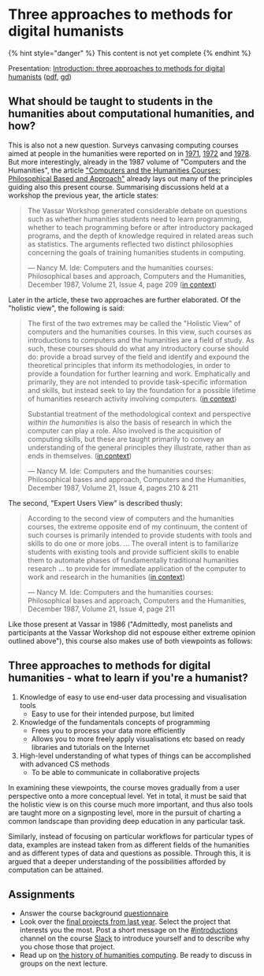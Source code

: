 # Three approaches to methods for digital humanists

{% hint style="danger" %}
This content is not yet complete
{% endhint %}

Presentation: [Introduction: three approaches to methods for digital humanists](https://docs.google.com/presentation/d/e/2PACX-1vR9Gl7lS7mWlKzpJvWV1-OVTmpzUdP_F84PTZnSf435dfIEanUwhAeRmmKn9rmqMXXu8LzcZ0vH5U-X/pub?start=false&loop=false&delayms=3000) \([pdf](https://docs.google.com/presentation/d/1v98jEuiPUZqgZZaDrSJVt_tAO9G6OVyg5HmfJGS6utg/export/pdf), [gd](https://docs.google.com/presentation/d/1v98jEuiPUZqgZZaDrSJVt_tAO9G6OVyg5HmfJGS6utg/edit)\)

## What should be taught to students in the humanities about computational humanities, and how?

This is also not a new question. Surveys canvasing computing courses aimed at people in the humanities were reported on in [1971](https://doi.org/10.1007/BF02402323), [1972](http://doi.org/10.1007/BF02403762) and [1978](http://doi.org/10.1007/BF02400087). But more interestingly, already in the 1987 volume of "Computers and the Humanities", the article ["Computers and the Humanities Courses: Philosophical Based and Approach"](https://doi.org/10.1007/BF00517809) already lays out many of the principles guiding also this present course. Summarising discussions held at a workshop the previous year, the article states:

> The Vassar Workshop generated considerable debate on questions such as whether humanities students need to learn programming, whether to teach programming before or after introductory packaged programs, and the depth of knowledge required in related areas such as statistics. The arguments reflected two distinct philosophies concerning the goals of training humanities students in computing.
>
> — Nancy M. Ide: Computers and the humanities courses: Philosophical bases and approach, Computers and the Humanities, December 1987, Volume 21, Issue 4, page 209 \([in context](https://hyp.is/g63r2M0-EeiXsVNHMF_0nQ/link.springer.com/content/pdf/10.1007%2FBF00517809.pdf)\)

Later in the article, these two approaches are further elaborated. Of the "holistic view", the following is said:

> The first of the two extremes may be called the "Holistic View" of computers and the humanities courses. In this view, such courses as introductions to computers and the humanities are a field of study. As such, these courses should do what any introductory course should do: provide a broad survey of the field and identify and expound the theoretical principles that inform its methodologies, in order to provide a foundation for further learning and work. Emphatically and primarily, they are not intended to provide task-specific information and skills, but instead seek to lay the foundation for a possible lifetime of humanities research activity involving computers. \([in context](https://hyp.is/_v57_s0-EeiXOR8kBVTlPQ/link.springer.com/content/pdf/10.1007%2FBF00517809.pdf)\) 
>
> Substantial treatment of the methodological context and perspective _within the humanities_ is also the basis of research in which the computer can play a role. Also involved is the acquisition of computing skills, but these are taught primarily to convey an understanding of the general principles they illustrate, rather than as ends in themselves. \([in context](https://hyp.is/IWmics0_EeiHgTfn7yhlDA/link.springer.com/content/pdf/10.1007%2FBF00517809.pdf)\)
>
> — Nancy M. Ide: Computers and the humanities courses: Philosophical bases and approach, Computers and the Humanities, December 1987, Volume 21, Issue 4, pages 210 & 211

The second, "Expert Users View" is described thusly:

> According to the second view of computers and the humanities courses, the extreme opposite end of my continuum, the content of such courses is primarily intended to provide students with tools and skills to do one or more jobs. ... The overall intent is to familiarize students with existing tools and provide sufficient skills to enable them to automate phases of fundamentally traditional humanities research ... to provide for immediate application of the computer to work and research in the humanities \([in context](https://hyp.is/UrLxZt3VEei0RE8UNZOHug/link.springer.com/content/pdf/10.1007%2FBF00517809.pdf)\)
>
> — Nancy M. Ide: Computers and the humanities courses: Philosophical bases and approach, Computers and the Humanities, December 1987, Volume 21, Issue 4, page 211

Like those present at Vassar in 1986 \("Admittedly, most panelists and participants at the Vassar Workshop did not espouse either extreme opinion outlined above"\), this course also makes use of both viewpoints as follows:

## Three approaches to methods for digital humanities - what to learn if you're a humanist?

1. Knowledge of easy to use end-user data processing and visualisation tools
   * Easy to use for their intended purpose, but limited
2. Knowledge of the fundamentals concepts of programming
   * Frees you to process your data more efficiently
   * Allows you to more freely apply visualisations etc based on ready libraries and tutorials on the Internet
3. High-level understanding of what types of things can be accomplished with advanced CS methods
   * To be able to communicate in collaborative projects

In examining these viewpoints, the course moves gradually from a user perspective onto a more conceptual level. Yet in total, it must be said that the holistic view is on this course much more important, and thus also tools are taught more on a signposting level, more in the pursuit of charting a common landscape than providing deep education in any particular task. 

Similarly, instead of focusing on particular workflows for particular types of data, examples are instead taken from as different fields of the humanities and as different types of data and questions as possible. Through this, it is argued that a deeper understanding of the possibilities afforded by computation can be attained.

## Assignments

* Answer the course background [questionnaire](https://goo.gl/forms/gQpLPyOVV4ZvtL1x1)
* Look over the [final projects from last year](final-project.md#submissions-from-previous-years). Select the project that interests you the most. Post a short message on the [\#introductions](https://slack.com/app_redirect?channel=introductions&team=T276JCMEU) channel on the course [Slack](http://meth4dh.slack.com/) to introduce yourself and to describe why you chose those that project.
* Read up on [the history of humanities computing](https://jiemakel.gitbook.io/meth4dh/which-of-the-digital-humanities#assignment-1). Be ready to discuss in groups on the next lecture.



